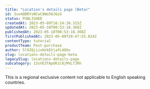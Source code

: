 ```yaml
---
title: "Location's details page (Beta)"
id: 3se4QBRYsNCwC8Wo56J6zG
status: PUBLISHED
createdAt: 2023-05-09T16:24:38.315Z
updatedAt: 2023-05-10T00:53:18.368Z
publishedAt: 2023-05-10T00:53:18.368Z
firstPublishedAt: 2023-05-09T20:47:55.824Z
contentType: tutorial
productTeam: Post-purchase
author: 5l9ZQjiivHzkEVjafL4O6v
slug: locations-details-page-beta
legacySlug: locations-details-page
subcategory: 13sVE3TApOK1C8jMVLTJRh
---
```


<div class="alert alert-warning" role="alert">
This is a regional exclusive content not applicable to English speaking countries.
</div>
